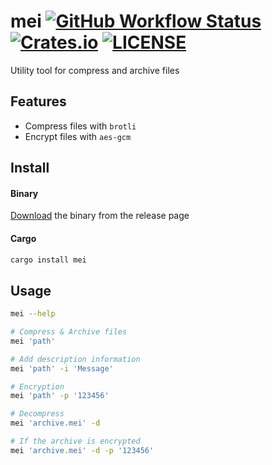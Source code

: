 
# mei [![GitHub Workflow Status](https://img.shields.io/github/workflow/status/wyhaya/mei/Build?style=flat-square)](https://github.com/wyhaya/mei/actions) [![Crates.io](https://img.shields.io/crates/v/mei.svg?style=flat-square)](https://crates.io/crates/mei) [![LICENSE](https://img.shields.io/crates/l/mei.svg?style=flat-square)](./LICENSE)

Utility tool for compress and archive files

## Features

* Compress files with `brotli`
* Encrypt files with `aes-gcm`

## Install

#### Binary

[Download](https://github.com/wyhaya/mei/releases) the binary from the release page

#### Cargo

```bash
cargo install mei
```

## Usage

```bash
mei --help
```

```bash
# Compress & Archive files
mei 'path'

# Add description information
mei 'path' -i 'Message'

# Encryption
mei 'path' -p '123456'
```

```bash
# Decompress
mei 'archive.mei' -d

# If the archive is encrypted
mei 'archive.mei' -d -p '123456'
```

